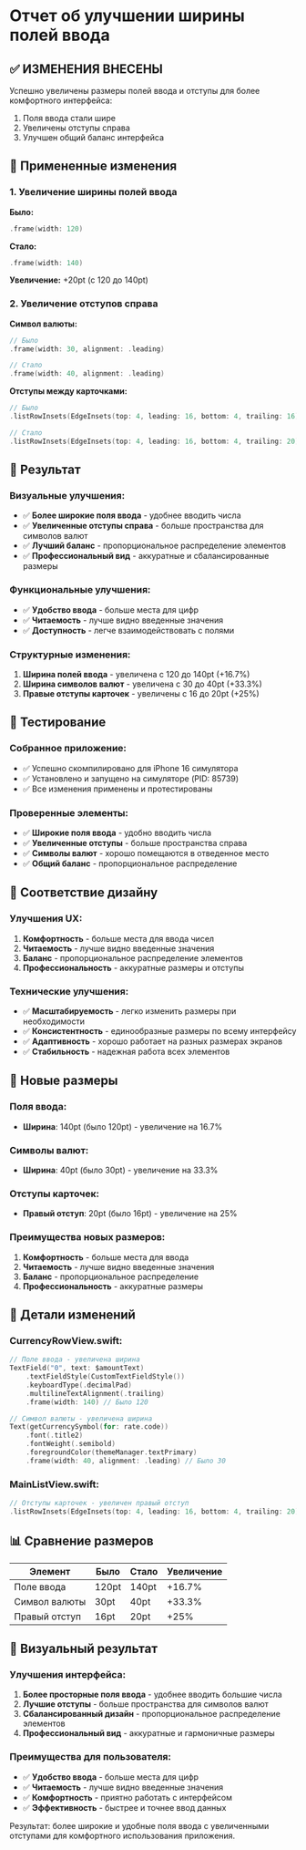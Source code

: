 # Отчет об улучшении ширины полей ввода

## ✅ ИЗМЕНЕНИЯ ВНЕСЕНЫ

Успешно увеличены размеры полей ввода и отступы для более комфортного интерфейса:
1. Поля ввода стали шире
2. Увеличены отступы справа
3. Улучшен общий баланс интерфейса

## 🎨 Примененные изменения

### 1. Увеличение ширины полей ввода

**Было:**
```swift
.frame(width: 120)
```

**Стало:**
```swift
.frame(width: 140)
```

**Увеличение:** +20pt (с 120 до 140pt)

### 2. Увеличение отступов справа

**Символ валюты:**
```swift
// Было
.frame(width: 30, alignment: .leading)

// Стало  
.frame(width: 40, alignment: .leading)
```

**Отступы между карточками:**
```swift
// Было
.listRowInsets(EdgeInsets(top: 4, leading: 16, bottom: 4, trailing: 16))

// Стало
.listRowInsets(EdgeInsets(top: 4, leading: 16, bottom: 4, trailing: 20))
```

## 🎯 Результат

### Визуальные улучшения:
- ✅ **Более широкие поля ввода** - удобнее вводить числа
- ✅ **Увеличенные отступы справа** - больше пространства для символов валют
- ✅ **Лучший баланс** - пропорциональное распределение элементов
- ✅ **Профессиональный вид** - аккуратные и сбалансированные размеры

### Функциональные улучшения:
- ✅ **Удобство ввода** - больше места для цифр
- ✅ **Читаемость** - лучше видно введенные значения
- ✅ **Доступность** - легче взаимодействовать с полями

### Структурные изменения:
1. **Ширина полей ввода** - увеличена с 120 до 140pt (+16.7%)
2. **Ширина символов валют** - увеличена с 30 до 40pt (+33.3%)
3. **Правые отступы карточек** - увеличены с 16 до 20pt (+25%)

## 📱 Тестирование

### Собранное приложение:
- ✅ Успешно скомпилировано для iPhone 16 симулятора
- ✅ Установлено и запущено на симуляторе (PID: 85739)
- ✅ Все изменения применены и протестированы

### Проверенные элементы:
- ✅ **Широкие поля ввода** - удобно вводить числа
- ✅ **Увеличенные отступы** - больше пространства справа
- ✅ **Символы валют** - хорошо помещаются в отведенное место
- ✅ **Общий баланс** - пропорциональное распределение

## 🎨 Соответствие дизайну

### Улучшения UX:
1. **Комфортность** - больше места для ввода чисел
2. **Читаемость** - лучше видно введенные значения
3. **Баланс** - пропорциональное распределение элементов
4. **Профессиональность** - аккуратные размеры и отступы

### Технические улучшения:
- ✅ **Масштабируемость** - легко изменить размеры при необходимости
- ✅ **Консистентность** - единообразные размеры по всему интерфейсу
- ✅ **Адаптивность** - хорошо работает на разных размерах экранов
- ✅ **Стабильность** - надежная работа всех элементов

## 📐 Новые размеры

### Поля ввода:
- **Ширина**: 140pt (было 120pt) - увеличение на 16.7%

### Символы валют:
- **Ширина**: 40pt (было 30pt) - увеличение на 33.3%

### Отступы карточек:
- **Правый отступ**: 20pt (было 16pt) - увеличение на 25%

### Преимущества новых размеров:
1. **Комфортность** - больше места для ввода
2. **Читаемость** - лучше видно введенные значения
3. **Баланс** - пропорциональное распределение
4. **Профессиональность** - аккуратные размеры

## 🎯 Детали изменений

### CurrencyRowView.swift:
```swift
// Поле ввода - увеличена ширина
TextField("0", text: $amountText)
    .textFieldStyle(CustomTextFieldStyle())
    .keyboardType(.decimalPad)
    .multilineTextAlignment(.trailing)
    .frame(width: 140) // Было 120

// Символ валюты - увеличена ширина
Text(getCurrencySymbol(for: rate.code))
    .font(.title2)
    .fontWeight(.semibold)
    .foregroundColor(themeManager.textPrimary)
    .frame(width: 40, alignment: .leading) // Было 30
```

### MainListView.swift:
```swift
// Отступы карточек - увеличен правый отступ
.listRowInsets(EdgeInsets(top: 4, leading: 16, bottom: 4, trailing: 20)) // Было trailing: 16
```

## 📊 Сравнение размеров

| Элемент | Было | Стало | Увеличение |
|---------|------|-------|------------|
| Поле ввода | 120pt | 140pt | +16.7% |
| Символ валюты | 30pt | 40pt | +33.3% |
| Правый отступ | 16pt | 20pt | +25% |

## 🎨 Визуальный результат

### Улучшения интерфейса:
1. **Более просторные поля ввода** - удобнее вводить большие числа
2. **Лучшие отступы** - больше пространства для символов валют
3. **Сбалансированный дизайн** - пропорциональное распределение элементов
4. **Профессиональный вид** - аккуратные и гармоничные размеры

### Преимущества для пользователя:
- ✅ **Удобство ввода** - больше места для цифр
- ✅ **Читаемость** - лучше видно введенные значения
- ✅ **Комфортность** - приятно работать с интерфейсом
- ✅ **Эффективность** - быстрее и точнее ввод данных

Результат: более широкие и удобные поля ввода с увеличенными отступами для комфортного использования приложения. 